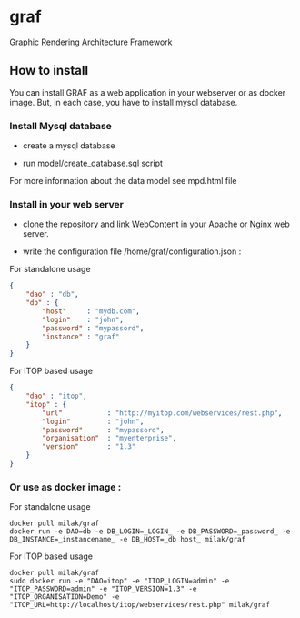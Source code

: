 # graf
Graphic Rendering Architecture Framework

## How to install

You can install GRAF as a web application in your webserver or as docker image. But, in each case, you have to install mysql database.

### Install Mysql database

 - create a mysql database
 
 - run model/create_database.sql script

For more information about the data model see mpd.html file

### Install in your web server

 - clone the repository and link WebContent in your Apache or Nginx web server.

 - write the configuration file /home/graf/configuration.json :

For standalone usage
```json
{
	"dao" : "db",
	"db" : {
		"host"     : "mydb.com",
		"login"    : "john",
		"password" : "mypassord",
		"instance" : "graf"
	}
}
```
For ITOP based usage
```json
{
	"dao" : "itop",
	"itop" : {
		"url"     		: "http://myitop.com/webservices/rest.php",
		"login"    		: "john",
		"password"     	: "mypassord",
		"organisation" 	: "myenterprise",
		"version" 		: "1.3"
	}
}
```

### Or use as docker image :
For standalone usage
```shell
docker pull milak/graf
docker run -e DAO=db -e DB_LOGIN=_LOGIN_ -e DB_PASSWORD=_password_ -e DB_INSTANCE=_instancename_ -e DB_HOST=_db host_ milak/graf
```
For ITOP based usage
```shell
docker pull milak/graf
sudo docker run -e "DAO=itop" -e "ITOP_LOGIN=admin" -e "ITOP_PASSWORD=admin" -e "ITOP_VERSION=1.3" -e "ITOP_ORGANISATION=Demo" -e "ITOP_URL=http://localhost/itop/webservices/rest.php" milak/graf
```